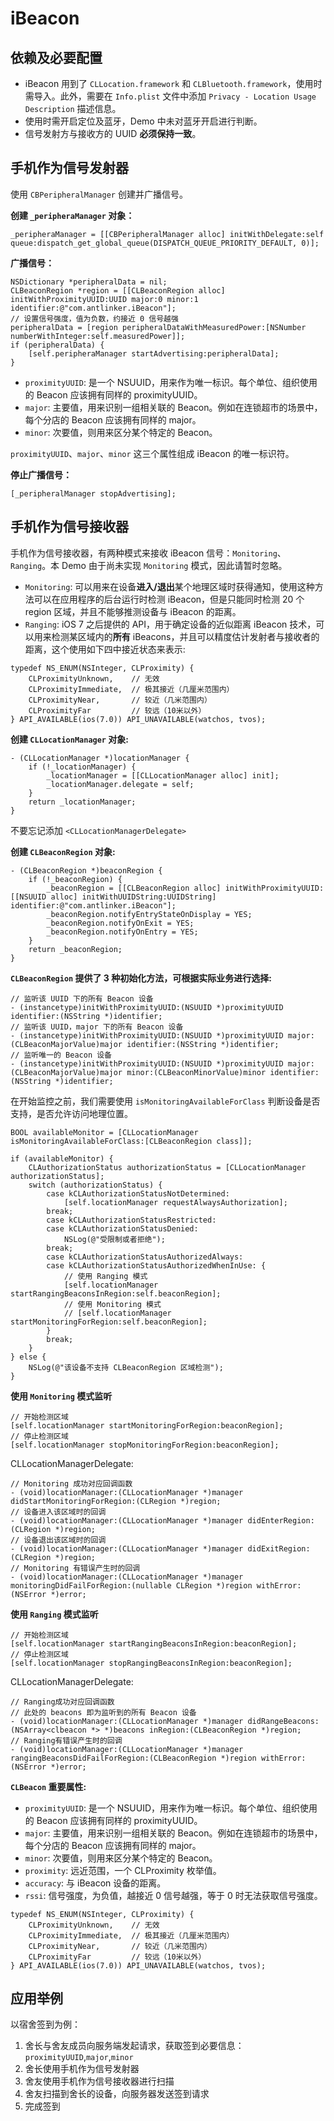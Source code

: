 # iBeacon


## 依赖及必要配置 

- iBeacon 用到了 `CLLocation.framework` 和 `CLBluetooth.framework`，使用时需导入。此外，需要在 `Info.plist` 文件中添加 `Privacy - Location Usage Description` 描述信息。
- 使用时需开启定位及蓝牙，Demo 中未对蓝牙开启进行判断。
- 信号发射方与接收方的 UUID **必须保持一致**。


## 手机作为信号发射器

使用 `CBPeripheralManager` 创建并广播信号。

**创建 `_peripheraManager` 对象：**

```objc
_peripheraManager = [[CBPeripheralManager alloc] initWithDelegate:self queue:dispatch_get_global_queue(DISPATCH_QUEUE_PRIORITY_DEFAULT, 0)];
```

**广播信号：**

```objc
NSDictionary *peripheralData = nil;
CLBeaconRegion *region = [[CLBeaconRegion alloc] initWithProximityUUID:UUID major:0 minor:1 identifier:@"com.antlinker.iBeacon"];
// 设置信号强度，值为负数，约接近 0 信号越强
peripheralData = [region peripheralDataWithMeasuredPower:[NSNumber numberWithInteger:self.measuredPower]];
if (peripheralData) {
    [self.peripheraManager startAdvertising:peripheralData];
}
```


- `proximityUUID`: 是一个 NSUUID，用来作为唯一标识。每个单位、组织使用的 Beacon 应该拥有同样的 proximityUUID。
- `major`: 主要值，用来识别一组相关联的 Beacon。例如在连锁超市的场景中，每个分店的 Beacon 应该拥有同样的 major。
- `minor`: 次要值，则用来区分某个特定的 Beacon。

`proximityUUID`、`major`、`minor` 这三个属性组成 iBeacon 的唯一标识符。

**停止广播信号：**

```objc
[_peripheralManager stopAdvertising];
```



## 手机作为信号接收器

手机作为信号接收器，有两种模式来接收 iBeacon 信号：`Monitoring`、`Ranging`。本 Demo 由于尚未实现 `Monitoring` 模式，因此请暂时忽略。

- `Monitoring`: 可以用来在设备**进入/退出**某个地理区域时获得通知，使用这种方法可以在应用程序的后台运行时检测 iBeacon，但是只能同时检测 20 个 region 区域，并且不能够推测设备与 iBeacon 的距离。
- `Ranging`: iOS 7 之后提供的 API，用于确定设备的近似距离 iBeacon 技术，可以用来检测某区域内的**所有** iBeacons，并且可以精度估计发射者与接收者的距离，这个使用如下四中接近状态来表示:

```objc
typedef NS_ENUM(NSInteger, CLProximity) {
	CLProximityUnknown,    // 无效
	CLProximityImmediate,  // 极其接近（几厘米范围内）
	CLProximityNear,       // 较近（几米范围内）
	CLProximityFar         // 较远（10米以外）
} API_AVAILABLE(ios(7.0)) API_UNAVAILABLE(watchos, tvos);
```

**创建 `CLLocationManager` 对象:**

```objc
- (CLLocationManager *)locationManager {
    if (!_locationManager) {
        _locationManager = [[CLLocationManager alloc] init];
        _locationManager.delegate = self;
    }
    return _locationManager;
}
```
不要忘记添加 `<CLLocationManagerDelegate>`

**创建 `CLBeaconRegion` 对象:**

```objc
- (CLBeaconRegion *)beaconRegion {
    if (!_beaconRegion) {
        _beaconRegion = [[CLBeaconRegion alloc] initWithProximityUUID:[[NSUUID alloc] initWithUUIDString:UUIDString] identifier:@"com.antlinker.iBeacon"];
        _beaconRegion.notifyEntryStateOnDisplay = YES;
        _beaconRegion.notifyOnExit = YES;
        _beaconRegion.notifyOnEntry = YES;
    }
    return _beaconRegion;
}
```

**`CLBeaconRegion` 提供了 3 种初始化方法，可根据实际业务进行选择:**

```objc
// 监听该 UUID 下的所有 Beacon 设备
- (instancetype)initWithProximityUUID:(NSUUID *)proximityUUID identifier:(NSString *)identifier;
// 监听该 UUID，major 下的所有 Beacon 设备
- (instancetype)initWithProximityUUID:(NSUUID *)proximityUUID major:(CLBeaconMajorValue)major identifier:(NSString *)identifier;
// 监听唯一的 Beacon 设备
- (instancetype)initWithProximityUUID:(NSUUID *)proximityUUID major:(CLBeaconMajorValue)major minor:(CLBeaconMinorValue)minor identifier:(NSString *)identifier;

```

在开始监控之前，我们需要使用 `isMonitoringAvailableForClass` 判断设备是否支持，是否允许访问地理位置。

```objc
BOOL availableMonitor = [CLLocationManager isMonitoringAvailableForClass:[CLBeaconRegion class]];
     
if (availableMonitor) {
    CLAuthorizationStatus authorizationStatus = [CLLocationManager authorizationStatus];
    switch (authorizationStatus) {
        case kCLAuthorizationStatusNotDetermined:
            [self.locationManager requestAlwaysAuthorization];
        break;
        case kCLAuthorizationStatusRestricted:
        case kCLAuthorizationStatusDenied:
            NSLog(@"受限制或者拒绝");
        break;
        case kCLAuthorizationStatusAuthorizedAlways:
        case kCLAuthorizationStatusAuthorizedWhenInUse: {
            // 使用 Ranging 模式
            [self.locationManager startRangingBeaconsInRegion:self.beaconRegion];
            // 使用 Monitoring 模式 
            // [self.locationManager startMonitoringForRegion:self.beaconRegion];
        }
        break;
    }
} else {
    NSLog(@"该设备不支持 CLBeaconRegion 区域检测");
}
```

**使用 `Monitoring` 模式监听**

```objc
// 开始检测区域
[self.locationManager startMonitoringForRegion:beaconRegion]; 
// 停止检测区域
[self.locationManager stopMonitoringForRegion:beaconRegion]; 
```

CLLocationManagerDelegate:

```objc
// Monitoring 成功对应回调函数
- (void)locationManager:(CLLocationManager *)manager didStartMonitoringForRegion:(CLRegion *)region;
// 设备进入该区域时的回调
- (void)locationManager:(CLLocationManager *)manager didEnterRegion:(CLRegion *)region;
// 设备退出该区域时的回调
- (void)locationManager:(CLLocationManager *)manager didExitRegion:(CLRegion *)region;
// Monitoring 有错误产生时的回调
- (void)locationManager:(CLLocationManager *)manager monitoringDidFailForRegion:(nullable CLRegion *)region withError:(NSError *)error;

```


**使用 `Ranging` 模式监听**

```objc
// 开始检测区域
[self.locationManager startRangingBeaconsInRegion:beaconRegion];
// 停止检测区域
[self.locationManager stopRangingBeaconsInRegion:beaconRegion];
```

CLLocationManagerDelegate:

```objc
// Ranging成功对应回调函数
// 此处的 beacons 即为监听到的所有 Beacon 设备
- (void)locationManager:(CLLocationManager *)manager didRangeBeacons:(NSArray<clbeacon *> *)beacons inRegion:(CLBeaconRegion *)region;
// Ranging有错误产生时的回调
- (void)locationManager:(CLLocationManager *)manager rangingBeaconsDidFailForRegion:(CLBeaconRegion *)region withError:(NSError *)error;

```

**`CLBeacon` 重要属性:**

- `proximityUUID`: 是一个 NSUUID，用来作为唯一标识。每个单位、组织使用的 Beacon 应该拥有同样的 proximityUUID。
- `major`: 主要值，用来识别一组相关联的 Beacon。例如在连锁超市的场景中，每个分店的 Beacon 应该拥有同样的 major。
- `minor`: 次要值，则用来区分某个特定的 Beacon。
- `proximity`: 远近范围，一个 CLProximity 枚举值。
- `accuracy`: 与 iBeacon 设备的距离。
- `rssi`: 信号强度，为负值，越接近 0 信号越强，等于 0 时无法获取信号强度。

```objc
typedef NS_ENUM(NSInteger, CLProximity) {
	CLProximityUnknown,    // 无效
	CLProximityImmediate,  // 极其接近（几厘米范围内）
	CLProximityNear,       // 较近（几米范围内）
	CLProximityFar         // 较远（10米以外）
} API_AVAILABLE(ios(7.0)) API_UNAVAILABLE(watchos, tvos);
```



## 应用举例

以宿舍签到为例：

1. 舍长与舍友成员向服务端发起请求，获取签到必要信息：`proximityUUID`,`major`,`minor`
2. 舍长使用手机作为信号发射器
3. 舍友使用手机作为信号接收器进行扫描
4. 舍友扫描到舍长的设备，向服务器发送签到请求
5. 完成签到

